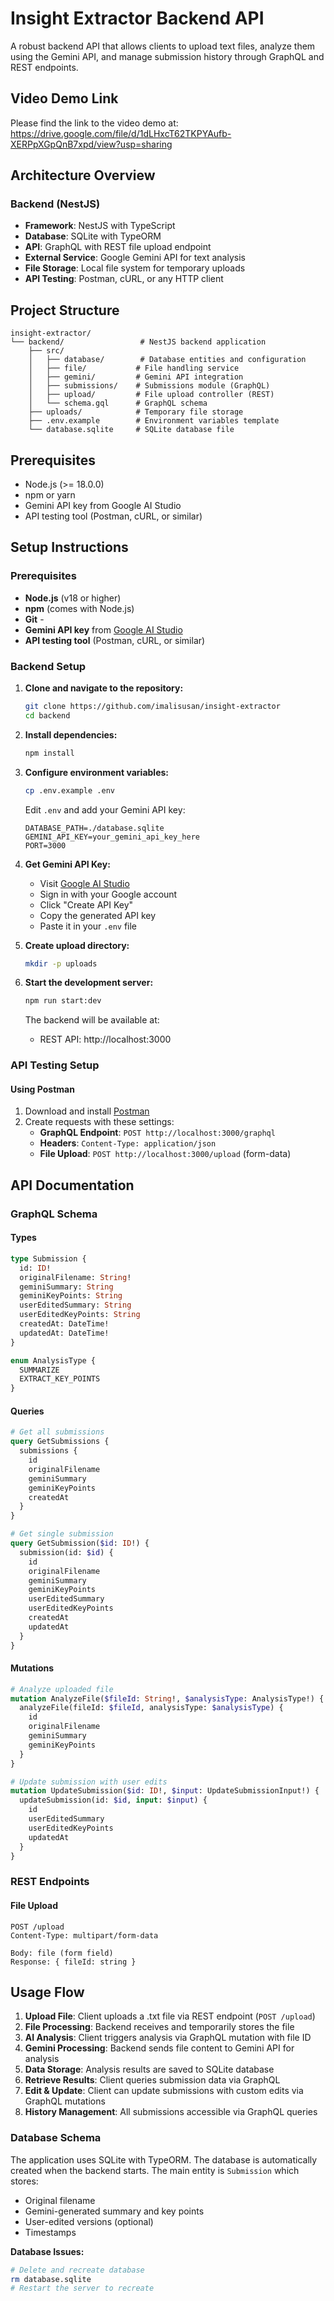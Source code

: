 # Insight Extractor Backend API

A robust backend API that allows clients to upload text files, analyze them using the Gemini API, and manage submission history through GraphQL and REST endpoints.

## Video Demo Link
Please find the link to the video demo at: https://drive.google.com/file/d/1dLHxcT62TKPYAufb-XERPpXGpQnB7xpd/view?usp=sharing

## Architecture Overview

### Backend (NestJS)
- **Framework**: NestJS with TypeScript
- **Database**: SQLite with TypeORM
- **API**: GraphQL with REST file upload endpoint
- **External Service**: Google Gemini API for text analysis
- **File Storage**: Local file system for temporary uploads
- **API Testing**: Postman, cURL, or any HTTP client


## Project Structure

```
insight-extractor/
└── backend/                 # NestJS backend application
    ├── src/
    │   ├── database/        # Database entities and configuration
    │   ├── file/           # File handling service
    │   ├── gemini/         # Gemini API integration
    │   ├── submissions/    # Submissions module (GraphQL)
    │   ├── upload/         # File upload controller (REST)
    │   └── schema.gql      # GraphQL schema
    ├── uploads/            # Temporary file storage
    ├── .env.example        # Environment variables template
    └── database.sqlite     # SQLite database file
```

## Prerequisites

- Node.js (>= 18.0.0)
- npm or yarn
- Gemini API key from Google AI Studio
- API testing tool (Postman, cURL, or similar)

## Setup Instructions

### Prerequisites

- **Node.js** (v18 or higher) 
- **npm** (comes with Node.js)
- **Git** - 
- **Gemini API key** from [Google AI Studio](https://makersuite.google.com/app/apikey)
- **API testing tool** (Postman, cURL, or similar)

### Backend Setup

1. **Clone and navigate to the repository:**
   ```bash
   git clone https://github.com/imalisusan/insight-extractor
   cd backend
   ```

2. **Install dependencies:**
   ```bash
   npm install
   ```

3. **Configure environment variables:**
   ```bash
   cp .env.example .env
   ```
   
   Edit `.env` and add your Gemini API key:
   ```env
   DATABASE_PATH=./database.sqlite
   GEMINI_API_KEY=your_gemini_api_key_here
   PORT=3000
   ```

4. **Get Gemini API Key:**
   - Visit [Google AI Studio](https://makersuite.google.com/app/apikey)
   - Sign in with your Google account
   - Click "Create API Key"
   - Copy the generated API key
   - Paste it in your `.env` file

5. **Create upload directory:**
   ```bash
   mkdir -p uploads
   ```

6. **Start the development server:**
   ```bash
   npm run start:dev
   ```

   The backend will be available at:
   - REST API: http://localhost:3000

### API Testing Setup

#### Using Postman 
1. Download and install [Postman](https://www.postman.com/downloads/)
2. Create requests with these settings:
   - **GraphQL Endpoint**: `POST http://localhost:3000/graphql`
   - **Headers**: `Content-Type: application/json`
   - **File Upload**: `POST http://localhost:3000/upload` (form-data)


## API Documentation

### GraphQL Schema

#### Types
```graphql
type Submission {
  id: ID!
  originalFilename: String!
  geminiSummary: String
  geminiKeyPoints: String
  userEditedSummary: String
  userEditedKeyPoints: String
  createdAt: DateTime!
  updatedAt: DateTime!
}

enum AnalysisType {
  SUMMARIZE
  EXTRACT_KEY_POINTS
}
```

#### Queries
```graphql
# Get all submissions
query GetSubmissions {
  submissions {
    id
    originalFilename
    geminiSummary
    geminiKeyPoints
    createdAt
  }
}

# Get single submission
query GetSubmission($id: ID!) {
  submission(id: $id) {
    id
    originalFilename
    geminiSummary
    geminiKeyPoints
    userEditedSummary
    userEditedKeyPoints
    createdAt
    updatedAt
  }
}
```

#### Mutations
```graphql
# Analyze uploaded file
mutation AnalyzeFile($fileId: String!, $analysisType: AnalysisType!) {
  analyzeFile(fileId: $fileId, analysisType: $analysisType) {
    id
    originalFilename
    geminiSummary
    geminiKeyPoints
  }
}

# Update submission with user edits
mutation UpdateSubmission($id: ID!, $input: UpdateSubmissionInput!) {
  updateSubmission(id: $id, input: $input) {
    id
    userEditedSummary
    userEditedKeyPoints
    updatedAt
  }
}
```

### REST Endpoints

#### File Upload
```
POST /upload
Content-Type: multipart/form-data

Body: file (form field)
Response: { fileId: string }
```

## Usage Flow

1. **Upload File**: Client uploads a .txt file via REST endpoint (`POST /upload`)
2. **File Processing**: Backend receives and temporarily stores the file
3. **AI Analysis**: Client triggers analysis via GraphQL mutation with file ID
4. **Gemini Processing**: Backend sends file content to Gemini API for analysis
5. **Data Storage**: Analysis results are saved to SQLite database
6. **Retrieve Results**: Client queries submission data via GraphQL
7. **Edit & Update**: Client can update submissions with custom edits via GraphQL mutations
8. **History Management**: All submissions accessible via GraphQL queries

### Database Schema
The application uses SQLite with TypeORM. The database is automatically created when the backend starts. The main entity is `Submission` which stores:
- Original filename
- Gemini-generated summary and key points
- User-edited versions (optional)
- Timestamps


**Database Issues:**
```bash
# Delete and recreate database
rm database.sqlite
# Restart the server to recreate
```

